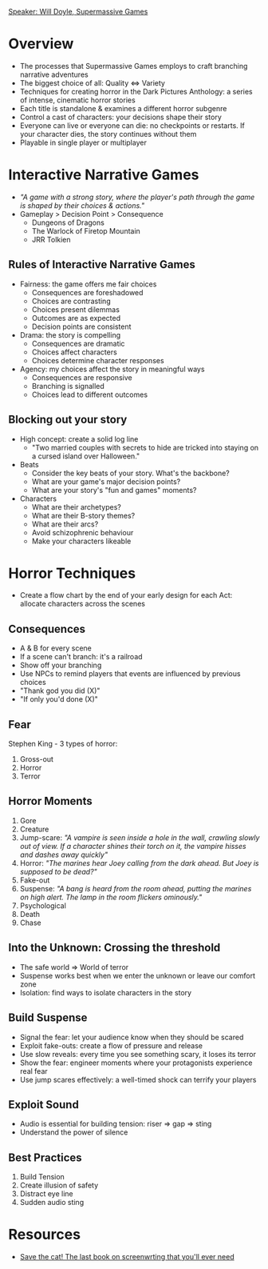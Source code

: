 [Speaker: Will Doyle, Supermassive Games](https://twitter.com/dev_doyle)

# Overview
- The processes that Supermassive Games employs to craft branching narrative adventures
- The biggest choice of all: Quality <=> Variety
- Techniques for creating horror in the Dark Pictures Anthology: a series of intense, cinematic horror stories
- Each title is standalone & examines a different horror subgenre
- Control a cast of characters: your decisions shape their story
- Everyone can live or everyone can die: no checkpoints or restarts. If your character dies, the story continues without them
- Playable in single player or multiplayer

# Interactive Narrative Games
- _"A game with a strong story, where the player's path through the game is shaped by their choices & actions."_
- Gameplay > Decision Point > Consequence
  - Dungeons of Dragons
  - The Warlock of Firetop Mountain
  - JRR Tolkien

## Rules of Interactive Narrative Games
- Fairness: the game offers me fair choices
  - Consequences are foreshadowed
  - Choices are contrasting
  - Choices present dilemmas
  - Outcomes are as expected
  - Decision points are consistent 
- Drama: the story is compelling
  - Consequences are dramatic
  - Choices affect characters
  - Choices determine character responses 
- Agency: my choices affect the story in meaningful ways
  - Consequences are responsive
  - Branching is signalled
  - Choices lead to different outcomes 

## Blocking out your story
- High concept: create a solid log line
  - "Two married couples with secrets to hide are tricked into staying on a cursed island over Halloween." 
- Beats
  - Consider the key beats of your story. What's the backbone? 
  - What are your game's major decision points?
  - What are your story's "fun and games" moments?
- Characters
  - What are their archetypes?
  - What are their B-story themes?
  - What are their arcs?
  - Avoid schizophrenic behaviour
  - Make your characters likeable

# Horror Techniques
- Create a flow chart by the end of your early design for each Act: allocate characters across the scenes

## Consequences
- A & B for every scene
- If a scene can't branch: it's a railroad
- Show off your branching
- Use NPCs to remind players that events are influenced by previous choices
- "Thank god you did (X)"
- "If only you'd done (X)"

## Fear
Stephen King - 3 types of horror:
1. Gross-out
2. Horror
3. Terror

## Horror Moments
1. Gore
2. Creature
3. Jump-scare: _"A vampire is seen inside a hole in the wall, crawling slowly out of view. If a character shines their torch on it, the vampire hisses and dashes away quickly"_ 
5. Horror: _"The marines hear Joey calling from the dark ahead. But Joey is supposed to be dead?"_
6. Fake-out
7. Suspense: _"A bang is heard from the room ahead, putting the marines on high alert. The lamp in the room flickers ominously."_
8. Psychological
9. Death
10. Chase

## Into the Unknown: Crossing the threshold
- The safe world => World of terror
- Suspense works best when we enter the unknown or leave our comfort zone
- Isolation: find ways to isolate characters in the story

## Build Suspense
- Signal the fear: let your audience know when they should be scared
- Exploit fake-outs: create a flow of pressure and release
- Use slow reveals: every time you see something scary, it loses its terror
- Show the fear: engineer moments where your protagonists experience real fear
- Use jump scares effectively: a well-timed shock can terrify your players

## Exploit Sound
- Audio is essential for building tension: riser => gap => sting
- Understand the power of silence

## Best Practices
1. Build Tension
2. Create illusion of safety
3. Distract eye line
4. Sudden audio sting

# Resources
- [Save the cat! The last book on screenwrting that you'll ever need](https://www.amazon.co.uk/Save-Cat-Only-Screenwriting-Youll/dp/1932907009#:~:text=Blake%20Snyder,-Brief%20content%20visible&text=His%20book%2C%20%22Save%20the%20Cat,%2C%22%20%22Save%20the%20Cat!)
